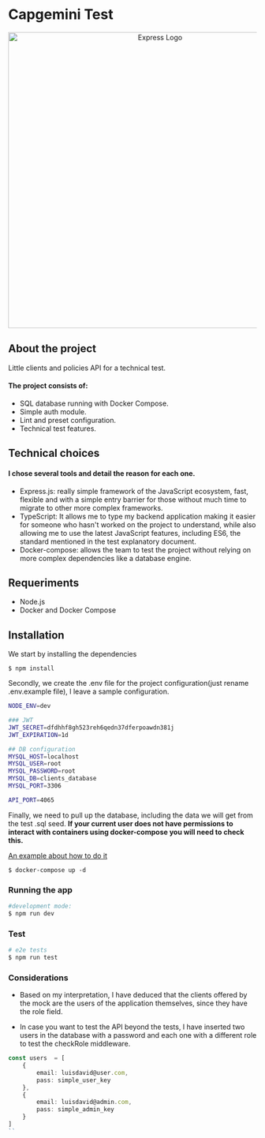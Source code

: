 # Capgemini Test

<p align="center">
  <img src="https://w7.pngwing.com/pngs/212/722/png-transparent-web-development-express-js-javascript-software-framework-laravel-world-wide-web-purple-blue-text.png" width="600" alt="Express Logo" />
</p>

## About the project
Little clients and policies API for a technical test.

#### The project consists of:
* SQL database running with Docker Compose.
* Simple auth module.
* Lint and preset configuration.
* Technical test features.


## Technical choices

#### I chose several tools and detail the reason for each one.

- Express.js: really simple framework of the JavaScript ecosystem, fast, flexible and with a simple entry barrier for those without much time to migrate to other more complex frameworks.
- TypeScript: It allows me to type my backend application making it easier for someone who hasn't worked on the project to understand, while also allowing me to use the latest JavaScript features, including ES6, the standard mentioned in the test explanatory document.
- Docker-compose: allows the team to test the project without relying on more complex dependencies like a database engine.


## Requeriments
- Node.js
- Docker and Docker Compose




## Installation

We start by installing the dependencies


```
$ npm install
```

Secondly, we create the .env file for the project configuration(just rename .env.example file), I leave a sample configuration.

```bash
NODE_ENV=dev

### JWT
JWT_SECRET=dfdhhf8gh523reh6qedn37dferpoawdn381j
JWT_EXPIRATION=1d

## DB configuration
MYSQL_HOST=localhost
MYSQL_USER=root
MYSQL_PASSWORD=root
MYSQL_DB=clients_database
MYSQL_PORT=3306

API_PORT=4065
```

Finally, we need to pull up the database, including the data we will get from the test .sql seed.
**If your current user does not have permissions to interact with containers using docker-compose you will need to check this.** 

[An example about how to do it](https://phoenixnap.com/kb/docker-permission-denied)

```
$ docker-compose up -d
```

### Running the app
```bash
#development mode:
$ npm run dev
```


### Test

```bash
# e2e tests
$ npm run test
```


### Considerations
- Based on my interpretation, I have deduced that the clients offered by the mock are the users of the application themselves, since they have the role field.

- In case you want to test the API beyond the tests, I have inserted two users in the database with a password and each one with a different role to test the checkRole middleware.
```typescript
const users  = [
    {
        email: luisdavid@user.com,
        pass: simple_user_key
    },
    {
        email: luisdavid@admin.com,
        pass: simple_admin_key
    }
]
``
